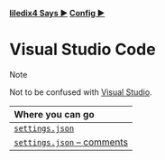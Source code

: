 **[liledix4 Says ▶️](../../README.md) [Config ▶️](../README.md)**

# Visual Studio Code

> [!NOTE]
> Not to be confused with [Visual Studio](../Visual%20Studio/README.md).

| Where you can go                                              |
| :------------------------------------------------------------ |
| [`settings.json`](settings.json)                              |
| [`settings.json` – comments](settings.json%20-%20Comments.md) |